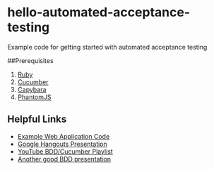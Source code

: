 # hello-automated-acceptance-testing
Example code for getting started with automated acceptance testing

##Prerequisites
1. [Ruby](https://www.ruby-lang.org/en/documentation/installation/)
2. [Cucumber](https://cucumber.io/docs/reference/ruby)
3. [Capybara](https://github.com/jnicklas/capybara)
4. [PhantomJS](http://phantomjs.org/)

## Helpful Links
* [Example Web Application Code](https://github.com/gnakan/angular-pirate-translator)
* [Google Hangouts Presentation](https://docs.google.com/presentation/d/1vauWnx3KCWyPWXyH55EuOhC4jrGumq4wxlcHrQoDosM/edit?usp=sharing)
* [YouTube BDD/Cucumber Playlist](https://www.youtube.com/playlist?list=PLq5vTMxqKZLLvOGq2ZnS6z4oI8bi3C7OK)
* [Another good BDD presentation](http://www.slideshare.net/bkeepers/behavior-driven-development-with-cucumber-presentation)
